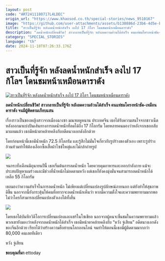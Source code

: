 ```yaml
---
layout: post
code: "ART2411180717L4LDEC"
origin_url: "https://www.khaosod.co.th/special-stories/news_9510167"
image: "https://github.com/user-attachments/assets/b130886d-23b6-4d5e-b800-dfb7222ed327"
title: "สาวเป็นที่รู้จัก หลังลดน้ำหนักสำเร็จ ลงไป 17 กิโลฯ โดนชมหน้าเหมือนดาราดัง"
description: "ลดน้ำหนักเปลี่ยนชีวิต! สาวกลายเป็นที่รู้จัก หลังลดความอ้วนได้สำเร็จ คนแห่ชมโครงหน้าชัด-เหมือนดาราดัง จนมีผู้ติดตามเกือบแสน"
category: "SPECIAL_STORIES"
language: "th"
date: 2024-11-18T07:26:33.176Z
---
```


# สาวเป็นที่รู้จัก หลังลดน้ำหนักสำเร็จ ลงไป 17 กิโลฯ โดนชมหน้าเหมือนดาราดัง

[![สาวเป็นที่รู้จัก หลังลดน้ำหนักสำเร็จ ลงไป 17 กิโลฯ โดนชมหน้าเหมือนดาราดัง](https://www.khaosod.co.th/wpapp/uploads/2024/11/diet1118-1w.jpg "สาวเป็นที่รู้จัก หลังลดน้ำหนักสำเร็จ ลงไป 17 กิโลฯ โดนชมหน้าเหมือนดาราดัง")](https://www.khaosod.co.th/wpapp/uploads/2024/11/diet1118-1w.jpg)

**ลดน้ำหนักเปลี่ยนชีวิต! สาวกลายเป็นที่รู้จัก หลังลดความอ้วนได้สำเร็จ คนแห่ชมโครงหน้าชัด-เหมือนดาราดัง จนมีผู้ติดตามเกือบแสน**

เรื่องราวเป็นของหญิงสาวจากเมืองฉางซา มณฑลหูหนาน ประเทศจีน เธอได้รับความสนใจจากชาวเน็ต หลังออกมาแบ่งปันเส้นทางการลดน้ำหนักที่ลดได้ถึง 17 กิโลกรัม โดยหลายคนมองว่าหลังจากเธอกลับมาผอมแล้ว เธอมีหน้าตาคล้ายคลึงกับอดีตนางเอกดังอีกด้วย

โดยก่อนหน้านี้เธอมีน้ำหนัก 72.5 กิโลกรัม และรู้สึกไม่มั่นใจเกี่ยวกับรูปร่างของตัวเอง เพราะรูปร่างอ้วนท้วมทำให้ต้องเลือกซื้อเสื้อผ้าไซซ์ใหญ่และไม่กล้าถ่ายรูป

[![](https://www.khaosod.co.th/wpapp/uploads/2024/11/diet1118-1.jpg)](https://www.khaosod.co.th/wpapp/uploads/2024/11/diet1118-1.jpg)

จนกระทั่งเดือนมิถุนายนปีนี้ เธอเริ่มต้นการลดน้ำหนัก โดยควบคุมอาหารและออกกำลังกาย แม้จะประสบปัญหาผมร่วงและมีช่วงที่น้ำหนักไม่ลดตามหวัง แต่เธอก็ยังคงมุ่งมั่นจนสามารถลดน้ำหนักได้เหลือ 55 กิโลกรัม

เธอมองว่าความสำเร็จในการลดน้ำหนัก ไม่เพียงแต่เปลี่ยนแปลงรูปลักษณ์ภายนอก แต่ยังทำให้สุขภาพดีขึ้น นอกจากนี้ยังกระตุ้นให้คนที่อยากจะลดน้ำหนักเห็นว่า หากมีความตั้งใจและความพยายามมากพอ ไม่ว่าใครก็สามารถเปลี่ยนแปลงตัวเองได้ทั้งสิ้น

[![](https://www.khaosod.co.th/wpapp/uploads/2024/11/diet1118-2.jpg)](https://www.khaosod.co.th/wpapp/uploads/2024/11/diet1118-2.jpg)

โดยเธอได้บันทึกวิดีโอการเปลี่ยนแปลงและแชร์ในโซเชียล นอกจากผู้คนจะชื่นชมในความพยายามแล้ว พวกเขายังมองว่าหลังจากลดน้ำหนักได้สำเร็จ เธอมีหน้าตาคล้ายคลึงกับ “หวัง จู่เสียน” อดีตนางเอกดังของจีนอีกด้วย เรียกได้ว่าสร้างความฮือฮาบนโลกออนไลน์ จนทำให้ตอนนี้เธอมีผู้ติดตามมากกว่า 80,000 คนเลยทีเดียว

หวัง จู่เสียน

**ขอบคุณที่มา** ettoday